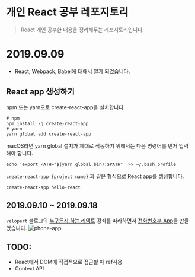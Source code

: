 개인 React 공부 레포지토리
===
> React 개인 공부한 내용을 정리해두는 레포지토리입니다.

# 2019.09.09
- React, Webpack, Babel에 대해서 알게 되었습니다.
## React app 생성하기

npm 또는 yarn으로 create-react-app을 설치합니다.
```shell
# npm
npm install -g create-react-app
# yarn
yarn global add create-react-app
```

macOS라면 yarn global 설치가 제대로 작동하기 위해서는 다음 명령어를 먼저 입력해야 합니다.
```shell
echo 'export PATH="$(yarn global bin):$PATH"' >> ~/.bash_profile
```

`create-react-app {project name}` 과 같은 형식으로 React app를 생성합니다.
```shell
create-react-app hello-react
```

## 2019.09.10 ~ 2019.09.18
`velopert` 블로그의 [누구든지 하는 리액트](https://velopert.com/reactjs-tutorials) 강좌를 따라하면서 [전화번호부 App](https://github.com/Ssnnaaiill/react-practice/tree/master/phone-book)을 만들었습니다.
![phone-app](https://i.imgur.com/0vuj0a9.png)

## TODO:
- React에서 DOM에 직접적으로 접근할 때 ref사용
- Context API 
